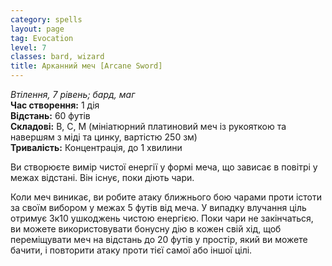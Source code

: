 ```yaml
---
category: spells
layout: page
tag: Evocation
level: 7
classes: bard, wizard
title: Арканний меч [Arcane Sword]
---
```


_Втілення, 7 рівень; бард, маг_   
**Час створення:** 1 дія   
**Відстань:** 60 футів   
**Складові:** В, С, М (мініатюрний платиновий меч із рукояткою та навершям з міді та цинку, вартістю 250 зм)   
**Тривалість:** Концентрація, до 1 хвилини   

Ви створюєте вимір чистої енергії у формі меча, що зависає в повітрі у межах відстані. Він існує, поки діють чари.    

Коли меч виникає, ви робите атаку ближнього бою чарами проти істоти за своїм вибором у межах 5 футів від меча. У випадку влучання ціль отримує 3к10 ушкоджень чистою енергією. Поки чари не закінчаться, ви можете використовувати бонусну дію в кожен свій хід, щоб переміщувати меч на відстань до 20 футів у простір, який ви можете бачити, і повторити атаку проти тієї самої або іншої цілі.
